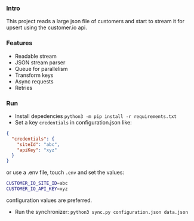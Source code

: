 ### Intro

This project reads a large json file of customers and start to stream it for upsert using the customer.io api.

### Features

- Readable stream
- JSON stream parser
- Queue for parallelism
- Transform keys
- Async requests
- Retries

### Run

- Install depedencies `python3 -m pip install -r requirements.txt`
- Set a key `credentials` in configuration.json like:

```json
{
  "credentials": {
    "siteId": "abc",
    "apiKey": "xyz"
  }
}
```

or use a .env file, touch `.env` and set the values:

```sh
CUSTOMER_IO_SITE_ID=abc
CUSTOMER_IO_API_KEY=xyz
```

configuration values are preferred.

- Run the synchronizer: `python3 sync.py configuration.json data.json`
